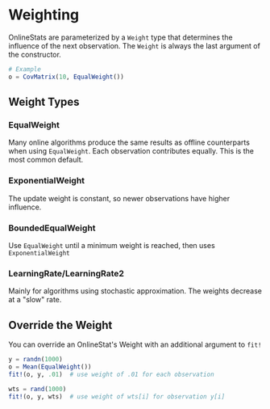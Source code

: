 # Weighting

OnlineStats are parameterized by a `Weight` type that determines the influence of the
next observation.  The `Weight` is always the last argument of the constructor.

```julia
# Example
o = CovMatrix(10, EqualWeight())
```

## Weight Types

### EqualWeight
Many online algorithms produce the same results as offline counterparts when using `EqualWeight`.  Each observation contributes equally.  This is the most common default.

### ExponentialWeight
The update weight is constant, so newer observations have higher influence.

### BoundedEqualWeight
Use `EqualWeight` until a minimum weight is reached, then uses `ExponentialWeight`

### LearningRate/LearningRate2
Mainly for algorithms using stochastic approximation.  The weights decrease at a "slow" rate.


## Override the Weight

You can override an OnlineStat's Weight with an additional argument to `fit!`

```julia
y = randn(1000)
o = Mean(EqualWeight())
fit!(o, y, .01)  # use weight of .01 for each observation

wts = rand(1000)
fit!(o, y, wts)  # use weight of wts[i] for observation y[i]
```
